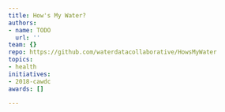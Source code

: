 ```yaml
---
title: How's My Water?
authors:
- name: TODO
  url: ''
team: {}
repo: https://github.com/waterdatacollaborative/HowsMyWater
topics:
- health
initiatives:
- 2018-cawdc
awards: []

---
```






